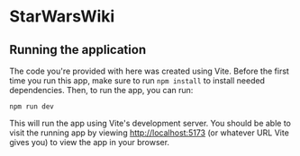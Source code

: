 # StarWarsWiki

## Running the application

The code you're provided with here was created using Vite.  Before the first time you run this app, make sure to run `npm install` to install needed dependencies.  Then, to run the app, you can run:
```
npm run dev
```
This will run the app using Vite's development server.  You should be able to visit the running app by viewing [http://localhost:5173](http://localhost:5173) (or whatever URL Vite gives you) to view the app in your browser.
